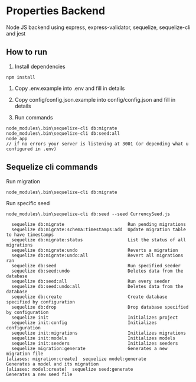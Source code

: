 # Properties Backend

Node JS backend using express, express-validator, sequelize, sequelize-cli and jest

## How to run

1. Install dependencies
```
npm install
```

1. Copy .env.example into .env and fill in details

1. Copy config/config.json.example into config/config.json and fill in details

1. Run commands
```
node_modules\.bin\sequelize-cli db:migrate
node_modules\.bin\sequelize-cli db:seed:all
node app
// if no errors your server is listening at 3001 (or depending what u configured in .env)
```

## Sequelize cli commands

Run migration
```
node_modules\.bin\sequelize-cli db:migrate
```

Run specific seed
```
node_modules\.bin\sequelize-cli db:seed --seed CurrencySeed.js
```

```
  sequelize db:migrate                        Run pending migrations
  sequelize db:migrate:schema:timestamps:add  Update migration table to have timestamps
  sequelize db:migrate:status                 List the status of all migrations
  sequelize db:migrate:undo                   Reverts a migration
  sequelize db:migrate:undo:all               Revert all migrations ran
  sequelize db:seed                           Run specified seeder
  sequelize db:seed:undo                      Deletes data from the database
  sequelize db:seed:all                       Run every seeder
  sequelize db:seed:undo:all                  Deletes data from the database
  sequelize db:create                         Create database specified by configuration
  sequelize db:drop                           Drop database specified by configuration
  sequelize init                              Initializes project
  sequelize init:config                       Initializes configuration
  sequelize init:migrations                   Initializes migrations
  sequelize init:models                       Initializes models
  sequelize init:seeders                      Initializes seeders
  sequelize migration:generate                Generates a new migration file                                                                                                                         [aliases: migration:create]  sequelize model:generate                    Generates a model and its migration                                                                                                                        [aliases: model:create]  sequelize seed:generate                     Generates a new seed file 
```